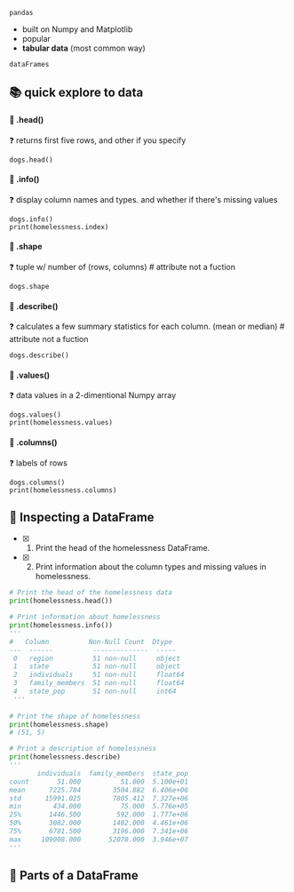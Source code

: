 `pandas` 
- built on Numpy and Matplotlib
- popular
- **tabular data** (most common way)

`dataFrames`
## 📚 quick explore to data
#### 🔽 .head()
❓ returns first five rows, and other if you specify

    dogs.head()
#### 🔽 .info()
❓ display column names and types. and whether if there's missing values

    dogs.info()
    print(homelessness.index)
#### 🔽 .shape
❓ tuple w/ number of (rows, columns) # attribute not a fuction

    dogs.shape
#### 🔽 .describe()
❓  calculates a few summary statistics for each column. (mean or median) # attribute not a fuction

    dogs.describe()
#### 🔽 .values()
❓ data values in a 2-dimentional Numpy array

    dogs.values()
    print(homelessness.values)
#### 🔽 .columns()
❓ labels of rows

    dogs.columns()
    print(homelessness.columns)

## 🦍 Inspecting a DataFrame
- [x] 1. Print the head of the homelessness DataFrame.
- [x] 2. Print information about the column types and missing values in homelessness.
```py
# Print the head of the homelessness data
print(homelessness.head())

# Print information about homelessness
print(homelessness.info())
'''
#   Column          Non-Null Count  Dtype  
---  ------          --------------  -----  
 0   region          51 non-null     object 
 1   state           51 non-null     object 
 2   individuals     51 non-null     float64
 3   family_members  51 non-null     float64
 4   state_pop       51 non-null     int64  
 '''
 
# Print the shape of homelessness
print(homelessness.shape)
# (51, 5)

# Print a description of homelessness
print(homelessness.describe)
'''
       individuals  family_members  state_pop
count       51.000          51.000  5.100e+01
mean      7225.784        3504.882  6.406e+06
std      15991.025        7805.412  7.327e+06
min        434.000          75.000  5.776e+05
25%       1446.500         592.000  1.777e+06
50%       3082.000        1482.000  4.461e+06
75%       6781.500        3196.000  7.341e+06
max     109008.000       52070.000  3.946e+07
'''
```
## 🦍 Parts of a DataFrame


